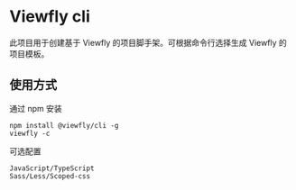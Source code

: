 Viewfly cli
================================

此项目用于创建基于 Viewfly 的项目脚手架。可根据命令行选择生成 Viewfly 的项目模板。

## 使用方式

通过 npm 安装

```
npm install @viewfly/cli -g
viewfly -c
```

可选配置

```
JavaScript/TypeScript
Sass/Less/Scoped-css
```
